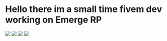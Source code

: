 # Hello there im a small time fivem dev working on Emerge RP

[![](https://raw.githubusercontent.com/iamfearr/iamfearr/master/profile-summary-card-output/tokyonight/1-repos-per-language.svg)](https://github.com/iamfearr/github-profile-summary-cards) [![](https://raw.githubusercontent.com/iamfearr/iamfearr/master/profile-summary-card-output/tokyonight/2-most-commit-language.svg)](https://github.com/iamfearr/github-profile-summary-cards)
[![](https://raw.githubusercontent.com/iamfearr/iamfearr/master/profile-summary-card-output/tokyonight/3-stats.svg)](https://github.com/iamfearr/github-profile-summary-cards) [![](https://raw.githubusercontent.com/iamfearr/iamfearr/master/profile-summary-card-output/tokyonight/4-productive-time.svg)](https://github.com/iamfearr/github-profile-summary-cards)
